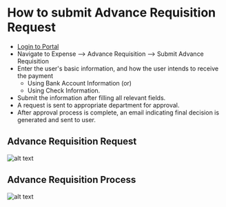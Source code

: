How to submit Advance Requisition Request
==========
 - [Login to Portal](../../office/forgot-password.html "Login")
 - Navigate to Expense --> Advance Requisition --> Submit Advance Requisition 
 - Enter the user's basic information, and how the user intends to receive the payment
      - Using Bank Account Information (or) 
      - Using Check Information.
 - Submit the information after filling all relevant fields. 
 - A request is sent to appropriate department for approval.
 - After approval process is complete, an email indicating final decision is generated and sent to user.

Advance Requisition  Request
----
![alt text](../../images/expense/submit-advance-request-form.png "Advance Requisition")

Advance Requisition Process
----
![alt text](../../images/expense/advance-form.png "Advance Requisition")



